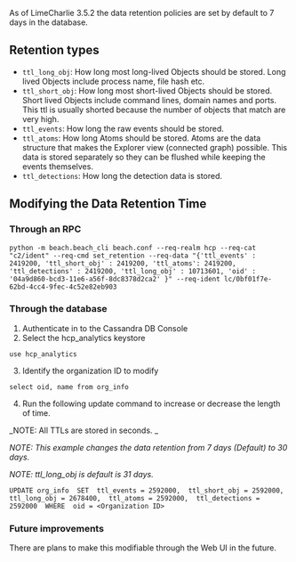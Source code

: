 As of LimeCharlie 3.5.2 the data retention policies are set by default to 7 days in the database. 

## Retention types
* `ttl_long_obj`: How long most long-lived Objects should be stored. Long lived Objects include process name, file hash etc.
* `ttl_short_obj`: How long most short-lived Objects should be stored. Short lived Objects include command lines, domain names and ports. This ttl is usually shorted because the number of objects that match are very high.
* `ttl_events`: How long the raw events should be stored.
* `ttl_atoms`: How long Atoms should be stored. Atoms are the data structure that makes the Explorer view (connected graph) possible. This data is stored separately so they can be flushed while keeping the events themselves.
* `ttl_detections`: How long the detection data is stored.

## Modifying the Data Retention Time
### Through an RPC

```
python -m beach.beach_cli beach.conf --req-realm hcp --req-cat "c2/ident" --req-cmd set_retention --req-data "{'ttl_events' : 2419200, 'ttl_short_obj' : 2419200, 'ttl_atoms': 2419200, 'ttl_detections' : 2419200, 'ttl_long_obj' : 10713601, 'oid' : '04a9d860-bcd3-11e6-a56f-8dc8378d2ca2' }" --req-ident lc/0bf01f7e-62bd-4cc4-9fec-4c52e82eb903
```
### Through the database
1) Authenticate in to the Cassandra DB Console
2) Select the hcp_analytics keystore

`use hcp_analytics`

3) Identify the organization ID to modify

`select oid, name from org_info`

4) Run the following update command to increase or decrease the length of time.

_NOTE: All TTLs are stored in seconds. _

_NOTE: This example changes the data retention from 7 days (Default) to 30 days._

_NOTE: ttl_long_obj is default is 31 days._ 

`UPDATE org_info 
SET 
ttl_events = 2592000, 
ttl_short_obj = 2592000, 
ttl_long_obj = 2678400, 
ttl_atoms = 2592000, 
ttl_detections = 2592000 
WHERE 
oid = <Organization ID>`

### Future improvements
There are plans to make this modifiable through the Web UI in the future. 

